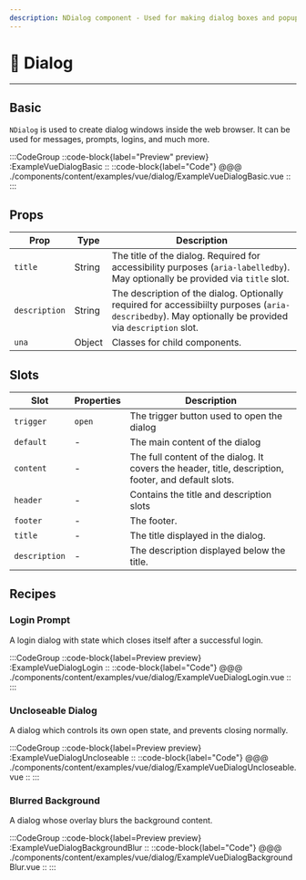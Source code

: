 ```yaml
---
description: NDialog component - Used for making dialog boxes and popup screens
---
```


# 🔴 Dialog

---

## Basic

`NDialog` is used to create dialog windows inside the web browser. It can be used for messages, prompts, logins, and much more.

:::CodeGroup
::code-block{label="Preview" preview}
  :ExampleVueDialogBasic
::
::code-block{label="Code"}
@@@ ./components/content/examples/vue/dialog/ExampleVueDialogBasic.vue
::
:::

## Props

| Prop          | Type   | Description
| ----          | ----   | ----
| `title`       | String | The title of the dialog. Required for accessibility purposes (`aria-labelledby`). May optionally be provided via `title` slot.
| `description` | String | The description of the dialog. Optionally required for accessibiilty purposes (`aria-describedby`). May optionally be provided via `description` slot.
| `una`         | Object | Classes for child components.

## Slots

| Slot          | Properties | Description
| ------------- | ---------- | ---------------------------------------------
| `trigger`     | `open`     | The trigger button used to open the dialog
| `default`     | -          | The main content of the dialog
| `content`     | -          | The full content of the dialog. It covers the header, title, description, footer, and default slots.
| `header`      | -          | Contains the title and description slots
| `footer`      | -          | The footer.
| `title`       | -          | The title displayed in the dialog.
| `description` | -          | The description displayed below the title.

## Recipes

### Login Prompt

A login dialog with state which closes itself after a successful login.

:::CodeGroup
::code-block{label=Preview preview}
  :ExampleVueDialogLogin
::
::code-block{label="Code"}
@@@ ./components/content/examples/vue/dialog/ExampleVueDialogLogin.vue
::
:::

### Uncloseable Dialog

A dialog which controls its own open state, and prevents closing normally.

:::CodeGroup
::code-block{label=Preview preview}
  :ExampleVueDialogUncloseable
::
::code-block{label="Code"}
@@@ ./components/content/examples/vue/dialog/ExampleVueDialogUncloseable.vue
::
:::

### Blurred Background

A dialog whose overlay blurs the background content.

:::CodeGroup
::code-block{label=Preview preview}
  :ExampleVueDialogBackgroundBlur
::
::code-block{label="Code"}
@@@ ./components/content/examples/vue/dialog/ExampleVueDialogBackgroundBlur.vue
::
:::

